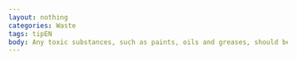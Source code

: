 ```yaml
---
layout: nothing
categories: Waste
tags: tipEN
body: Any toxic substances, such as paints, oils and greases, should be delivered to a local collection point. If there is no such a point in the area, let the paint dry completely by adding sawdust to it. Never pour such substances down the drain - they may interfere with the work of a wastewater treatment plant.
---
```

